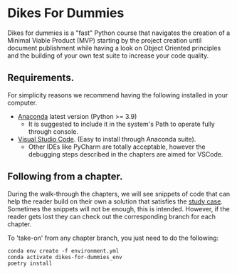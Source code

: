 # Dikes For Dummies
Dikes for dummies is a "fast" Python course that navigates the creation of a Minimal Viable Product (MVP) starting by the project creation until document publishment while having a look on Object Oriented principles and the building of your own test suite to increase your code quality.

## Requirements.
For simplicity reasons we recommend having the following installed in your computer.

* [Anaconda](https://www.anaconda.com/) latest version (Python >= 3.9)
    * It is suggested to include it in the system's Path to operate fully through console.
* [Visual Studio Code](https://code.visualstudio.com/). (Easy to install through Anaconda suite). 
    * Other IDEs like PyCharm are totally acceptable, however the debugging steps described in the chapters are aimed for VSCode.

## Following from a chapter.

During the walk-through the chapters, we will see snippets of code that can help the reader build on their own a solution that satisfies the [study case](.\study_case.md). Sometimes the snippets will not be enough, this is intended. However, if the reader gets lost they can check out the corresponding branch for each chapter.

To 'take-on' from any chapter branch, you just need to do the following:

```console
conda env create -f environment.yml
conda activate dikes-for-dummies_env
poetry install
```